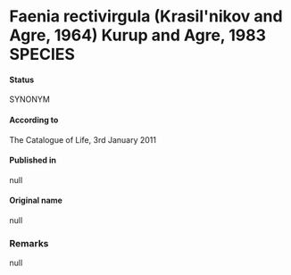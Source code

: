 # Faenia rectivirgula (Krasil'nikov and Agre, 1964) Kurup and Agre, 1983 SPECIES

#### Status
SYNONYM

#### According to
The Catalogue of Life, 3rd January 2011

#### Published in
null

#### Original name
null

### Remarks
null